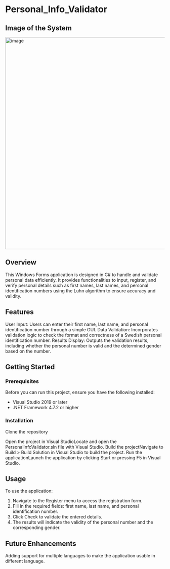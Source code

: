 # Personal_Info_Validator

## Image of the System
<img width="670" alt="image" src="https://github.com/mohamadd10/Personal_Info_Validator/assets/119814738/d8a0b4b4-a87a-48c8-a790-271778f21749">

## Overview
This Windows Forms application is designed in C# to handle and validate personal data efficiently. It provides functionalities to input, register, and verify personal details such as first names, last names, and personal identification numbers using the Luhn algorithm to ensure accuracy and validity.


## Features
User Input: Users can enter their first name, last name, and personal identification number through a simple GUI.
Data Validation: Incorporates validation logic to check the format and correctness of a Swedish personal identification number.
Results Display: Outputs the validation results, including whether the personal number is valid and the determined gender based on the number.


## Getting Started
### Prerequisites
Before you can run this project, ensure you have the following installed:

- Visual Studio 2019 or later
- .NET Framework 4.7.2 or higher

### Installation
Clone the repository

Open the project in Visual StudioLocate and open the PersonalInfoValidator.sln file with Visual Studio.
Build the projectNavigate to Build > Build Solution in Visual Studio to build the project.
Run the applicationLaunch the application by clicking Start or pressing F5 in Visual Studio.

## Usage
To use the application:

1. Navigate to the Register menu to access the registration form.
2. Fill in the required fields: first name, last name, and personal identification number.
3. Click Check to validate the entered details.
4. The results will indicate the validity of the personal number and the corresponding gender.

## Future Enhancements
Adding support for multiple languages to make the application usable in different language.
